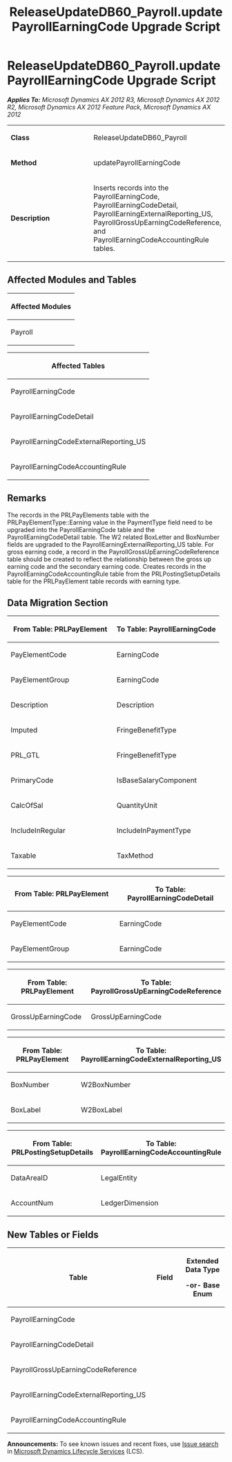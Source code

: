 ﻿---
title: ReleaseUpdateDB60_Payroll.updatePayrollEarningCode Upgrade Script
TOCTitle: ReleaseUpdateDB60_Payroll.updatePayrollEarningCode Upgrade Script
ms:assetid: ab44115e-bcf8-718e-34b4-a996bfa5267b
ms:mtpsurl: https://msdn.microsoft.com/en-us/library/JJ686470(v=AX.60)
ms:contentKeyID: 49710426
ms.date: 05/18/2015
mtps_version: v=AX.60
---

# ReleaseUpdateDB60\_Payroll.updatePayrollEarningCode Upgrade Script 


_**Applies To:** Microsoft Dynamics AX 2012 R3, Microsoft Dynamics AX 2012 R2, Microsoft Dynamics AX 2012 Feature Pack, Microsoft Dynamics AX 2012_

<table>
<colgroup>
<col style="width: 50%" />
<col style="width: 50%" />
</colgroup>
<tbody>
<tr class="odd">
<td><p><strong>Class</strong></p></td>
<td><p>ReleaseUpdateDB60_Payroll</p></td>
</tr>
<tr class="even">
<td><p><strong>Method</strong></p></td>
<td><p>updatePayrollEarningCode</p></td>
</tr>
<tr class="odd">
<td><p><strong>Description</strong></p></td>
<td><p>Inserts records into the PayrollEarningCode, PayrollEarningCodeDetail, PayrollEarningExternalReporting_US, PayrollGrossUpEarningCodeReference, and PayrollEarningCodeAccountingRule tables.</p></td>
</tr>
</tbody>
</table>


## Affected Modules and Tables

<table>
<colgroup>
<col style="width: 100%" />
</colgroup>
<thead>
<tr class="header">
<th><p>Affected Modules</p></th>
</tr>
</thead>
<tbody>
<tr class="odd">
<td><p>Payroll</p></td>
</tr>
</tbody>
</table>


<table>
<colgroup>
<col style="width: 100%" />
</colgroup>
<thead>
<tr class="header">
<th><p>Affected Tables</p></th>
</tr>
</thead>
<tbody>
<tr class="odd">
<td><p>PayrollEarningCode</p></td>
</tr>
<tr class="even">
<td><p>PayrollEarningCodeDetail</p></td>
</tr>
<tr class="odd">
<td><p>PayrollEarningCodeExternalReporting_US</p></td>
</tr>
<tr class="even">
<td><p>PayrollEarningCodeAccountingRule</p></td>
</tr>
</tbody>
</table>


## Remarks

The records in the PRLPayElements table with the PRLPayElementType::Earning value in the PaymentType field need to be upgraded into the PayrollEarningCode table and the PayrollEarningCodeDetail table. The W2 related BoxLetter and BoxNumber fields are upgraded to the PayrollEarningExternalReporting\_US table. For gross earning code, a record in the PayrollGrossUpEarningCodeReference table should be created to reflect the relationship between the gross up earning code and the secondary earning code. Creates records in the PayrollEarningCodeAccountingRule table from the PRLPostingSetupDetails table for the PRLPayElement table records with earning type.

## Data Migration Section

<table>
<colgroup>
<col style="width: 50%" />
<col style="width: 50%" />
</colgroup>
<thead>
<tr class="header">
<th><p>From Table: PRLPayElement</p></th>
<th><p>To Table: PayrollEarningCode</p></th>
</tr>
</thead>
<tbody>
<tr class="odd">
<td><p>PayElementCode</p></td>
<td><p>EarningCode</p></td>
</tr>
<tr class="even">
<td><p>PayElementGroup</p></td>
<td><p>EarningCode</p></td>
</tr>
<tr class="odd">
<td><p>Description</p></td>
<td><p>Description</p></td>
</tr>
<tr class="even">
<td><p>Imputed</p></td>
<td><p>FringeBenefitType</p></td>
</tr>
<tr class="odd">
<td><p>PRL_GTL</p></td>
<td><p>FringeBenefitType</p></td>
</tr>
<tr class="even">
<td><p>PrimaryCode</p></td>
<td><p>IsBaseSalaryComponent</p></td>
</tr>
<tr class="odd">
<td><p>CalcOfSal</p></td>
<td><p>QuantityUnit</p></td>
</tr>
<tr class="even">
<td><p>IncludeInRegular</p></td>
<td><p>IncludeInPaymentType</p></td>
</tr>
<tr class="odd">
<td><p>Taxable</p></td>
<td><p>TaxMethod</p></td>
</tr>
</tbody>
</table>


<table>
<colgroup>
<col style="width: 50%" />
<col style="width: 50%" />
</colgroup>
<thead>
<tr class="header">
<th><p>From Table: PRLPayElement</p></th>
<th><p>To Table: PayrollEarningCodeDetail</p></th>
</tr>
</thead>
<tbody>
<tr class="odd">
<td><p>PayElementCode</p></td>
<td><p>EarningCode</p></td>
</tr>
<tr class="even">
<td><p>PayElementGroup</p></td>
<td><p>EarningCode</p></td>
</tr>
</tbody>
</table>


<table>
<colgroup>
<col style="width: 50%" />
<col style="width: 50%" />
</colgroup>
<thead>
<tr class="header">
<th><p>From Table: PRLPayElement</p></th>
<th><p>To Table: PayrollGrossUpEarningCodeReference</p></th>
</tr>
</thead>
<tbody>
<tr class="odd">
<td><p>GrossUpEarningCode</p></td>
<td><p>GrossUpEarningCode</p></td>
</tr>
</tbody>
</table>


<table>
<colgroup>
<col style="width: 50%" />
<col style="width: 50%" />
</colgroup>
<thead>
<tr class="header">
<th><p>From Table: PRLPayElement</p></th>
<th><p>To Table: PayrollEarningCodeExternalReporting_US</p></th>
</tr>
</thead>
<tbody>
<tr class="odd">
<td><p>BoxNumber</p></td>
<td><p>W2BoxNumber</p></td>
</tr>
<tr class="even">
<td><p>BoxLabel</p></td>
<td><p>W2BoxLabel</p></td>
</tr>
</tbody>
</table>


<table>
<colgroup>
<col style="width: 50%" />
<col style="width: 50%" />
</colgroup>
<thead>
<tr class="header">
<th><p>From Table: PRLPostingSetupDetails</p></th>
<th><p>To Table: PayrollEarningCodeAccountingRule</p></th>
</tr>
</thead>
<tbody>
<tr class="odd">
<td><p>DataAreaID</p></td>
<td><p>LegalEntity</p></td>
</tr>
<tr class="even">
<td><p>AccountNum</p></td>
<td><p>LedgerDimension</p></td>
</tr>
</tbody>
</table>


## New Tables or Fields

<table>
<colgroup>
<col style="width: 33%" />
<col style="width: 33%" />
<col style="width: 33%" />
</colgroup>
<thead>
<tr class="header">
<th><p>Table</p></th>
<th><p>Field</p></th>
<th><p>Extended Data Type</p>
<p>-or- Base Enum</p></th>
</tr>
</thead>
<tbody>
<tr class="odd">
<td><p>PayrollEarningCode</p></td>
<td><p></p></td>
<td><p></p></td>
</tr>
<tr class="even">
<td><p>PayrollEarningCodeDetail</p></td>
<td><p></p></td>
<td><p></p></td>
</tr>
<tr class="odd">
<td><p>PayrollGrossUpEarningCodeReference</p></td>
<td><p></p></td>
<td><p></p></td>
</tr>
<tr class="even">
<td><p>PayrollEarningCodeExternalReporting_US</p></td>
<td><p></p></td>
<td><p></p></td>
</tr>
<tr class="odd">
<td><p>PayrollEarningCodeAccountingRule</p></td>
<td><p></p></td>
<td><p></p></td>
</tr>
</tbody>
</table>

  
**Announcements:** To see known issues and recent fixes, use [Issue search](http://go.microsoft.com/fwlink/?linkid=389258) in [Microsoft Dynamics Lifecycle Services](http://go.microsoft.com/fwlink/?linkid=306505) (LCS).

